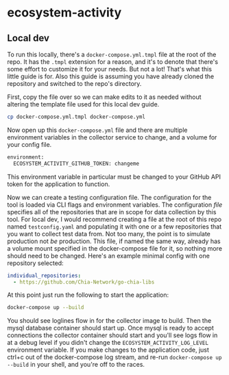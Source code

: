 # ecosystem-activity

## Local dev

To run this locally, there's a `docker-compose.yml.tmpl` file at the root of the repo. It has the `.tmpl` extension for a reason, and it's to denote that there's some effort to customize it for your needs. But not a lot! That's what this little guide is for. Also this guide is assuming you have already cloned the repository and switched to the repo's directory.

First, copy the file over so we can make edits to it as needed without altering the template file used for this local dev guide.

```bash
cp docker-compose.yml.tmpl docker-compose.yml
```

Now open up this `docker-compose.yml` file and there are multiple environment variables in the collector service to change, and a volume for your config file.

```bash
environment:
  ECOSYSTEM_ACTIVITY_GITHUB_TOKEN: changeme
```

This environment variable in particular must be changed to your GitHub API token for the application to function.

Now we can create a testing configuration file. The configuration for the tool is loaded via CLI flags and environment variables. The configuration _file_ specifies all of the repositories that are in scope for data collection by this tool. For local dev, I would recommend creating a file at the root of this repo named `testconfig.yaml` and populating it with one or a few repositories that you want to collect test data from. Not too many, the point is to simulate production not _be_ production. This file, if named the same way, already has a volume mount specified in the docker-compose file for it, so nothing more should need to be changed. Here's an example minimal config with one repository selected:

```yaml
individual_repositories:
  - https://github.com/Chia-Network/go-chia-libs
```

At this point just run the following to start the application:

```bash
docker-compose up --build
```

You should see loglines flow in for the collector image to build. Then the mysql database container should start up. Once mysql is ready to accept connections the collector container should start and you'll see logs flow in at a debug level if you didn't change the `ECOSYSTEM_ACTIVITY_LOG_LEVEL` environment variable. If you make changes to the application code, just ctrl+c out of the docker-compose log stream, and re-run `docker-compose up --build` in your shell, and you're off to the races.
